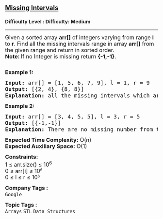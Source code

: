 <h2><a href="https://www.geeksforgeeks.org/problems/missing-intervals3058/1?page=1&difficulty=Medium&status=unsolved&sortBy=submissions">Missing Intervals</a></h2><h3>Difficulty Level : Difficulty: Medium</h3><hr><div class="problems_problem_content__Xm_eO"><p><span style="font-size: 18px;">Given a sorted array <strong>arr</strong><strong>[]</strong> of integers varying from range <strong>l</strong> to <strong>r</strong>. Find all the missing intervals range in array <strong>arr[]</strong> from the given range and return in sorted order.</span><br><span style="font-size: 18px;"><strong>Note:&nbsp;</strong>If no Integer is missing return <strong>{-1,-1}</strong>.</span></p>
<p><br><span style="font-size: 18px;"><strong>Example 1:</strong></span></p>
<pre><span style="font-size: 18px;"><strong>Input: </strong>arr[] = [1, 5, 6, 7, 9], l = 1, r = 9
<strong>Output: </strong>[{2, 4}, {8, 8}]
<strong>Explanation: </strong>all the missing intervals which are not present in array are returned.
</span></pre>
<p><span style="font-size: 18px;"><strong>Example 2: </strong></span></p>
<pre><span style="font-size: 18px;"><strong>Input: </strong>arr[] = [3, 4, 5, 5], l = 3, r = 5 
<strong>Output: </strong>[{-1,-1}]<br><strong>Explanation:</strong> There are no missing number from the interval.</span>&nbsp;</pre>
<p><span style="font-size: 18px;"><strong>Expected Time Complexity:</strong> O(n)<br><strong>Expected Auxiliary Space:</strong> O(1)</span></p>
<p><span style="font-size: 18px;"><strong>Constraints:</strong></span><br><span style="font-size: 18px;">1 ≤ arr.size() ≤ 10<sup>6</sup><br>0 ≤ arr[i]&nbsp;</span><span style="font-size: 18px;">≤</span><span style="font-size: 18px;"> 10</span><sup>6<br></sup><span style="font-size: 18px;">0 ≤ l </span><span style="font-size: 18px;">≤</span><span style="font-size: 18px;"> r </span><span style="font-size: 18px;">≤</span><span style="font-size: 18px;"> 10</span><sup>6</sup></p></div><p><span style=font-size:18px><strong>Company Tags : </strong><br><code>Google</code>&nbsp;<br><p><span style=font-size:18px><strong>Topic Tags : </strong><br><code>Arrays</code>&nbsp;<code>STL</code>&nbsp;<code>Data Structures</code>&nbsp;